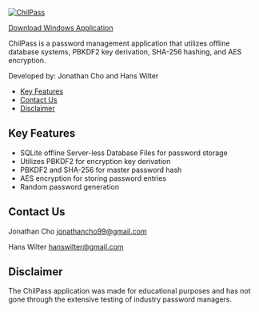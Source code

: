 [![ChilPass](https://drive.google.com/uc?export=view&id=10R4nb1ZLLNRXWLcEufRF-FLm8Tk6KLS7)](https://github.com/HansWilter/ChilPass/releases/latest)


[Download Windows Application](https://github.com/HansWilter/ChilPass/releases/latest)

ChilPass is a password management application that utilizes offline database systems, PBKDF2 key derivation, SHA-256 hashing, and AES encryption. 

Developed by: Jonathan Cho and Hans Wilter

- [Key Features](#key-features)
- [Contact Us](#contact-us)
- [Disclaimer](#disclaimer)

## Key Features
- SQLite offline Server-less Database Files for password storage
- Utilizes PBKDF2 for encryption key derivation 
- PBKDF2 and SHA-256 for master password hash
- AES encryption for storing password entries
- Random password generation

## Contact Us
Jonathan Cho
<jonathancho99@gmail.com>

Hans Wilter
<hanswilter@gmail.com>

## Disclaimer
The ChilPass application was made for educational purposes and has not gone through the extensive testing of industry password managers.
